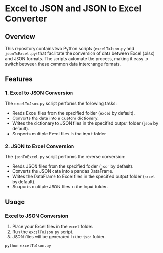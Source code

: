 # Excel to JSON and JSON to Excel Converter

## Overview

This repository contains two Python scripts (`excelToJson.py` and `jsonToExcel.py`) that facilitate the conversion of data between Excel (.xlsx) and JSON formats. The scripts automate the process, making it easy to switch between these common data interchange formats.

## Features

### 1. Excel to JSON Conversion

The `excelToJson.py` script performs the following tasks:

- Reads Excel files from the specified folder (`excel` by default).
- Converts the data into a custom dictionary.
- Writes the dictionary to JSON files in the specified output folder (`json` by default).
- Supports multiple Excel files in the input folder.

### 2. JSON to Excel Conversion

The `jsonToExcel.py` script performs the reverse conversion:

- Reads JSON files from the specified folder (`json` by default).
- Converts the JSON data into a pandas DataFrame.
- Writes the DataFrame to Excel files in the specified output folder (`excel` by default).
- Supports multiple JSON files in the input folder.

## Usage

### Excel to JSON Conversion

1. Place your Excel files in the `excel` folder.
2. Run the `excelToJson.py` script.
3. JSON files will be generated in the `json` folder.

```bash
python excelToJson.py
